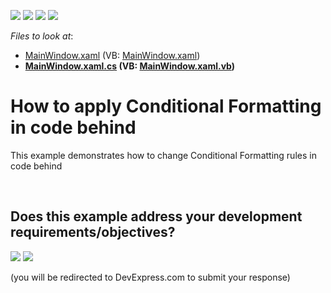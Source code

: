 <!-- default badges list -->
![](https://img.shields.io/endpoint?url=https://codecentral.devexpress.com/api/v1/VersionRange/128648200/20.2.3%2B)
[![](https://img.shields.io/badge/Open_in_DevExpress_Support_Center-FF7200?style=flat-square&logo=DevExpress&logoColor=white)](https://supportcenter.devexpress.com/ticket/details/T281415)
[![](https://img.shields.io/badge/📖_How_to_use_DevExpress_Examples-e9f6fc?style=flat-square)](https://docs.devexpress.com/GeneralInformation/403183)
[![](https://img.shields.io/badge/💬_Leave_Feedback-feecdd?style=flat-square)](#does-this-example-address-your-development-requirementsobjectives)
<!-- default badges end -->
<!-- default file list -->
*Files to look at*:

* [MainWindow.xaml](./CS/ConditionalFormatting/MainWindow.xaml) (VB: [MainWindow.xaml](./VB/ConditionalFormatting/MainWindow.xaml))
* **[MainWindow.xaml.cs](./CS/ConditionalFormatting/MainWindow.xaml.cs) (VB: [MainWindow.xaml.vb](./VB/ConditionalFormatting/MainWindow.xaml.vb))**
<!-- default file list end -->
# How to apply Conditional Formatting in code behind

<p>This example demonstrates how to change Conditional Formatting rules in code behind</p>

<br/>


<!-- feedback -->
## Does this example address your development requirements/objectives?

[<img src="https://www.devexpress.com/support/examples/i/yes-button.svg"/>](https://www.devexpress.com/support/examples/survey.xml?utm_source=github&utm_campaign=how-to-apply-conditional-formatting-in-code-behind-t281415&~~~was_helpful=yes) [<img src="https://www.devexpress.com/support/examples/i/no-button.svg"/>](https://www.devexpress.com/support/examples/survey.xml?utm_source=github&utm_campaign=how-to-apply-conditional-formatting-in-code-behind-t281415&~~~was_helpful=no)

(you will be redirected to DevExpress.com to submit your response)
<!-- feedback end -->
